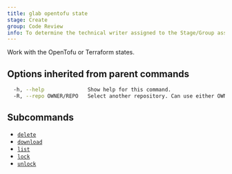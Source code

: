 ```yaml
---
title: glab opentofu state
stage: Create
group: Code Review
info: To determine the technical writer assigned to the Stage/Group associated with this page, see https://about.gitlab.com/handbook/product/ux/technical-writing/#assignments
---
```


<!--
This documentation is auto generated by a script.
Please do not edit this file directly. Run `make gen-docs` instead.
-->

Work with the OpenTofu or Terraform states.

## Options inherited from parent commands

```bash twoslash title="Terminal"
  -h, --help              Show help for this command.
  -R, --repo OWNER/REPO   Select another repository. Can use either OWNER/REPO or `GROUP/NAMESPACE/REPO` format. Also accepts full URL or Git URL.
```

## Subcommands

- [`delete`](/docs/opentofu/state/delete)
- [`download`](/docs/opentofu/state/download)
- [`list`](/docs/opentofu/state/list)
- [`lock`](/docs/opentofu/state/lock)
- [`unlock`](/docs/opentofu/state/unlock)
